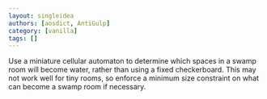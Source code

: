 ```yaml
---
layout: singleidea
authors: [aosdict, AntiGulp]
category: [vanilla]
tags: []
---
```

Use a miniature cellular automaton to determine which spaces in a swamp room will become water, rather than using a fixed checkerboard. This may not work well for tiny rooms, so enforce a minimum size constraint on what can become a swamp room if necessary.
